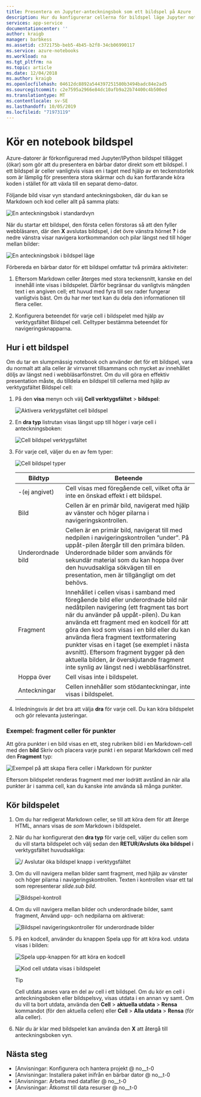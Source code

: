 ```yaml
---
title: Presentera en Jupyter-anteckningsbok som ett bildspel på Azure
description: Hur du konfigurerar cellerna för bildspel läge Jupyter notebook och sedan presentera bildspel med hjälp av upphov-tillägget.
services: app-service
documentationcenter: ''
author: kraigb
manager: barbkess
ms.assetid: c372175b-beb5-4b45-b2f8-34cb06990117
ms.service: azure-notebooks
ms.workload: na
ms.tgt_pltfrm: na
ms.topic: article
ms.date: 12/04/2018
ms.author: kraigb
ms.openlocfilehash: 04612dc8892a544397251580b3494badc84e2ad5
ms.sourcegitcommit: c2e7595a2966e84dc10afb9a22b74400c4b500ed
ms.translationtype: MT
ms.contentlocale: sv-SE
ms.lasthandoff: 10/05/2019
ms.locfileid: "71973119"
---
```

# <a name="run-a-notebook-slideshow"></a>Kör en notebook bildspel

Azure-datorer är förkonfigurerad med Jupyter/IPython bildspel tillägget (ökar) som gör att du presentera en bärbar dator direkt som ett bildspel. I ett bildspel är celler vanligtvis visas en i taget med hjälp av en teckenstorlek som är lämplig för presentera stora skärmar och du kan fortfarande köra koden i stället för att växla till en separat demo-dator.

Följande bild visar vyn standard anteckningsboken, där du kan se Markdown och kod celler allt på samma plats:

![En anteckningsbok i standardvyn](media/slideshow/slideshow-notebook-view.png)

När du startar ett bildspel, den första cellen förstoras så att den fyller webbläsaren, där den **X** avslutas bildspel, i det övre vänstra hörnet **?** i de nedre vänstra visar navigera kortkommandon och pilar längst ned till höger mellan bilder:

![En anteckningsbok i bildspel läge](media/slideshow/slideshow-slide-view.png)

Förbereda en bärbar dator för ett bildspel omfattar två primära aktiviteter:

1. Eftersom Markdown celler återges med stora teckensnitt, kanske en del innehåll inte visas i bildspelet. Därför begränsar du vanligtvis mängden text i en angiven cell; ett huvud med fyra till sex rader fungerar vanligtvis bäst. Om du har mer text kan du dela den informationen till flera celler.

2. Konfigurera beteendet för varje cell i bildspelet med hjälp av verktygsfältet Bildspel cell. Celltyper bestämma beteendet för navigeringsknapparna.

## <a name="the-anatomy-of-a-slideshow"></a>Hur i ett bildspel

Om du tar en slumpmässig notebook och använder det för ett bildspel, vara du normalt att alla celler är virrvarret tillsammans och mycket av innehållet döljs av längst ned i webbläsarfönstret. Om du vill göra en effektiv presentation måste, du tilldela en bildspel till cellerna med hjälp av verktygsfältet Bildspel cell:

1. På den **visa** menyn och välj **Cell verktygsfältet** > **bildspel**:

    ![Aktivera verktygsfältet cell bildspel](media/slideshow/slideshow-view-cell-toolbar.png)

1. En **dra typ** listrutan visas längst upp till höger i varje cell i anteckningsboken:

    ![Cell bildspel verktygsfältet](media/slideshow/slideshow-cell-toolbar.png)

1. För varje cell, väljer du en av fem typer:

    ![Cell bildspel typer](media/slideshow/slideshow-cell-slide-types.png)

    | Bildtyp | Beteende |
    | --- | --- |
    | -(ej angivet) | Cell visas med föregående cell, vilket ofta är inte en önskad effekt i ett bildspel. |
    | Bild | Cellen är en primär bild, navigerat med hjälp av vänster och höger pilarna i navigeringskontrollen. |
    | Underordnade bild | Cellen är en primär bild, navigerat till med nedpilen i navigeringskontrollen ”under”. På uppåt-pilen återgår till den primära bilden. Underordnade bilder som används för sekundär material som du kan hoppa över den huvudsakliga sökvägen till en presentation, men är tillgängligt om det behövs. |
    | Fragment | Innehållet i cellen visas i samband med föregående bild eller underordnade bild när nedåtpilen navigering (ett fragment tas bort när du använder på uppåt-pilen). Du kan använda ett fragment med en kodcell för att göra den kod som visas i en bild eller du kan använda flera fragment textformatering punkter visas en i taget (se exemplet i nästa avsnitt). Eftersom fragment bygger på den aktuella bilden, är överskjutande fragment inte synlig av längst ned i webbläsarfönstret. |
    | Hoppa över | Cell visas inte i bildspelet. |
    | Anteckningar | Cellen innehåller som stödanteckningar, inte visas i bildspelet. |

1. Inledningsvis är det bra att välja **dra** för varje cell. Du kan köra bildspelet och gör relevanta justeringar.

### <a name="example-fragment-cells-for-bullet-items"></a>Exempel: fragment celler för punkter

Att göra punkter i en bild visas en ett, steg rubriken bild i en Markdown-cell med den **bild** Skriv och placera varje punkt i en separat Markdown cell med den **Fragment** typ:

![Exempel på att skapa flera celler i Markdown för punkter](media/slideshow/slideshow-fragments.png)

Eftersom bildspelet renderas fragment med mer lodrätt avstånd än när alla punkter är i samma cell, kan du kanske inte använda så många punkter.

## <a name="run-the-slideshow"></a>Kör bildspelet

1. Om du har redigerat Markdown celler, se till att köra dem för att återge HTML, annars visas de *som* Markdown i bildspelet.

1. När du har konfigurerat den **dra typ** för varje cell, väljer du cellen som du vill starta bildspelet och välj sedan den **RETUR/Avsluts öka bildspel** i verktygsfältet huvudsakliga:

    ![/ Avslutar öka bildspel knapp i verktygsfältet](media/slideshow/slideshow-start.png)

1. Om du vill navigera mellan bilder samt fragment, med hjälp av vänster och höger pilarna i navigeringskontrollen. Texten i kontrollen visar ett tal som representerar *slide.sub bild*.

    ![Bildspel-kontroll](media/slideshow/slideshow-navigation-control.png)

1. Om du vill navigera mellan bilder och underordnade bilder, samt fragment, Använd upp- och nedpilarna om aktiverat:

    ![Bildspel navigeringskontroller för underordnade bilder](media/slideshow/slideshow-navigation-control-subslide.png)

1. På en kodcell, använder du knappen Spela upp för att köra kod. utdata visas i bilden:

    ![Spela upp-knappen för att köra en kodcell](media/slideshow/slideshow-run-code-cell.png)

    ![Kod cell utdata visas i bildspelet](media/slideshow/slideshow-run-code-cell-output.png)

    > [!Tip]
    > Cell utdata anses vara en del av cell i ett bildspel. Om du kör en cell i anteckningsboken eller bildspelsvy, visas utdata i en annan vy samt. Om du vill ta bort utdata, använda den **Cell** > **aktuella utdata** > **Rensa** kommandot (för den aktuella cellen) eller **Cell**  >  **Alla utdata** > **Rensa** (för alla celler).

1. När du är klar med bildspelet kan använda den **X** att återgå till anteckningsboken vyn.

## <a name="next-steps"></a>Nästa steg

- [Anvisningar: Konfigurera och hantera projekt @ no__t-0
- [Anvisningar: Installera paket inifrån en bärbar dator @ no__t-0
- [Anvisningar: Arbeta med datafiler @ no__t-0
- [Anvisningar: Åtkomst till data resurser @ no__t-0
